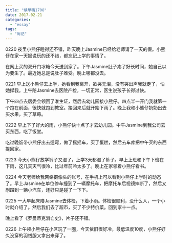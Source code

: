 ```yaml
---
title: "续草稿1708"
date: 2017-02-21
categories: 
  - "essay"
tags: 
  - "周记"
---
```


0220 夜里小熊仔睡得还不错，昨天晚上Jasmine已经给老师请了一天的假。小熊仔在家一天据说玩的还不错，都忘记上学的事情了。

在网上买的双开门冰箱今天送到家了。下午Jasmine肚子疼了好长时间，她自己以为要生了。最近她总是说肚子难受。晚上哪都没去。

0221 早上送小熊仔去上学，她看到我离开，欲哭无泪，没有哭出声我就走了，怕她撵我。上午陪Jasmine去医院产检，一切正常，医生说孩子长得过快。

下午四点去居委会领回了准生证，然后去幼儿园接小熊仔。四点半一开门我就第一个跑在前面，很快就跑到教室。接回来后就开始下雨了。晚上我和小熊仔奶奶出去买水果，买了草莓。

0222 早上下了好大的雨，小熊仔快十点了才去幼儿园。中午Jasmine到我公司去买东西，吃了饭堂。

吃过晚饭带小熊仔出去遛弯，做了摇摇车，买了蛋糕，然后去车库把中午买的东西提回家。

0223 今天小熊仔放学裤子又湿了，上学3天都湿了裤子。早上上班和下午下班在下雨，这几天天气很冷，比过年前冷太多了。晚上在家领着小熊仔看书。

0224 今天老师给我网络摄像头的账号，在手机上可以看到小熊仔上学时的动态了。早上Jasmine在单位停车撞到了一辆摩托车，把摩托车后视镜摔断了，然后又剐蹭到一辆小汽车，还好只是碰了一下下。

0225 一大早起床陪Jasmine去体检，下着小雨。体检很顺利，没什么人，一个小时就介绍了。然后我们去了超市，买了不少特价菜。回到家十一点。

晚上看了《罗曼蒂克消亡史》，片子还不错。

0226 上午领小熊仔在小区玩了一圈，今天依旧很好冷，最低温度10度，小熊仔好久没穿的羽绒服又拿出来穿了。

